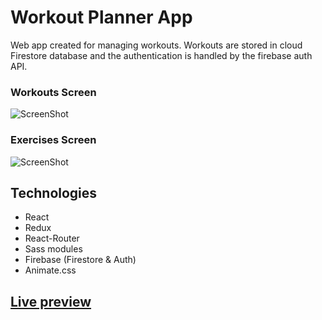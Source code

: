 # Workout Planner App

Web app created for managing workouts.
Workouts are stored in cloud Firestore database and the authentication is handled by the firebase auth API.

### Workouts Screen

![ScreenShot](https://i.imgur.com/fXMpUkL.png)

### Exercises Screen

![ScreenShot](https://i.imgur.com/QVi4q6Q.png)

## Technologies

- React
- Redux
- React-Router
- Sass modules
- Firebase (Firestore & Auth)
- Animate.css

## [Live preview](https://workout-planner-e9847.firebaseapp.com/)
